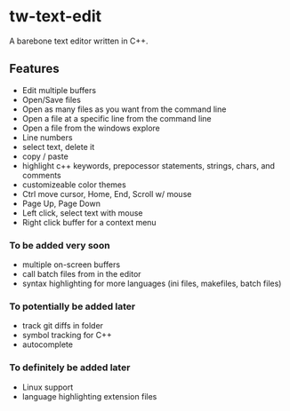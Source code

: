 # tw-text-edit
A barebone text editor written in C++.

## Features
- Edit multiple buffers
- Open/Save files
- Open as many files as you want from the command line
- Open a file at a specific line from the command line
- Open a file from the windows explore
- Line numbers
- select text, delete it
- copy / paste
- highlight c++ keywords, prepocessor statements, strings, chars, and comments
- customizeable color themes
- Ctrl move cursor, Home, End, Scroll w/ mouse
- Page Up, Page Down
- Left click, select text with mouse
- Right click buffer for a context menu

### To be added very soon
- multiple on-screen buffers
- call batch files from in the editor
- syntax highlighting for more languages (ini files, makefiles, batch files)

### To potentially be added later
- track git diffs in folder
- symbol tracking for C++
- autocomplete

### To definitely be added later
- Linux support
- language highlighting extension files
